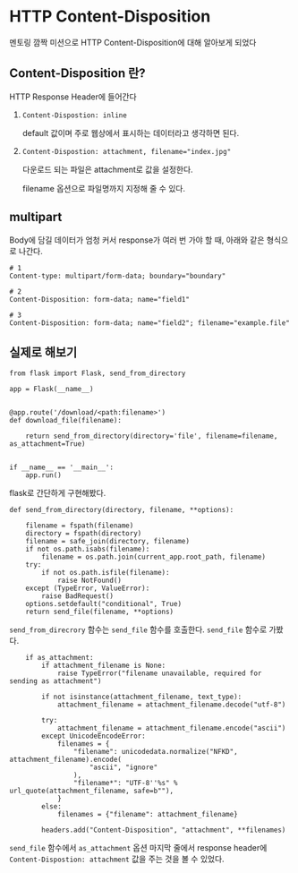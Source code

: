 # HTTP Content-Disposition

멘토링 깜짝 미션으로 HTTP Content-Disposition에 대해 알아보게 되었다



## Content-Disposition 란?

HTTP Response Header에 들어간다

1. `Content-Dispostion: inline`

   default 값이며 주로 웹상에서 표시하는 데이터라고 생각하면 된다.

2. `Content-Dispostion: attachment, filename="index.jpg"`

   다운로드 되는 파일은 attachment로 값을 설정한다.

   filename 옵션으로 파일명까지 지정해 줄 수 있다. 



## multipart

Body에 담길 데이터가 엄청 커서 response가 여러 번 가야 할 때, 아래와 같은 형식으로 나간다.

```
# 1
Content-type: multipart/form-data; boundary="boundary"

# 2
Content-Disposition: form-data; name="field1"

# 3
Content-Disposition: form-data; name="field2"; filename="example.file"
```



## 실제로 해보기

```
from flask import Flask, send_from_directory

app = Flask(__name__)


@app.route('/download/<path:filename>')
def download_file(filename):

    return send_from_directory(directory='file', filename=filename, as_attachment=True)


if __name__ == '__main__':
    app.run()
```

flask로 간단하게 구현해봤다.

```
def send_from_directory(directory, filename, **options):

    filename = fspath(filename)
    directory = fspath(directory)
    filename = safe_join(directory, filename)
    if not os.path.isabs(filename):
        filename = os.path.join(current_app.root_path, filename)
    try:
        if not os.path.isfile(filename):
            raise NotFound()
    except (TypeError, ValueError):
        raise BadRequest()
    options.setdefault("conditional", True)
    return send_file(filename, **options)
```

`send_from_direcrory` 함수는 `send_file` 함수를 호출한다. `send_file` 함수로 가봤다.

```
    if as_attachment:
        if attachment_filename is None:
            raise TypeError("filename unavailable, required for sending as attachment")

        if not isinstance(attachment_filename, text_type):
            attachment_filename = attachment_filename.decode("utf-8")

        try:
            attachment_filename = attachment_filename.encode("ascii")
        except UnicodeEncodeError:
            filenames = {
                "filename": unicodedata.normalize("NFKD", attachment_filename).encode(
                    "ascii", "ignore"
                ),
                "filename*": "UTF-8''%s" % url_quote(attachment_filename, safe=b""),
            }
        else:
            filenames = {"filename": attachment_filename}

        headers.add("Content-Disposition", "attachment", **filenames)
```

`send_file` 함수에서 `as_attachment` 옵션 마지막 줄에서 response header에 `Content-Dispostion: attachment` 값을 주는 것을 볼 수 있었다.

